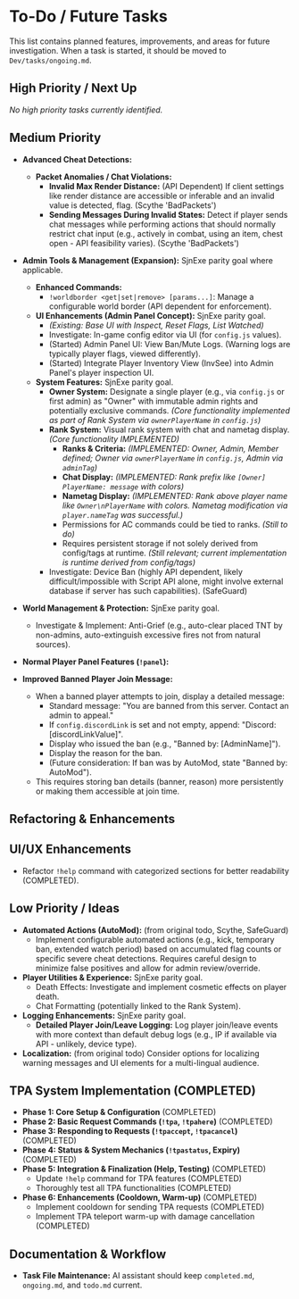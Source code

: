 # To-Do / Future Tasks

This list contains planned features, improvements, and areas for future investigation. When a task is started, it should be moved to `Dev/tasks/ongoing.md`.

## High Priority / Next Up
*No high priority tasks currently identified.*

## Medium Priority

*   **Advanced Cheat Detections:**
    *   **Packet Anomalies / Chat Violations:**
        *   **Invalid Max Render Distance:** (API Dependent) If client settings like render distance are accessible or inferable and an invalid value is detected, flag. (Scythe 'BadPackets')
        *   **Sending Messages During Invalid States:** Detect if player sends chat messages while performing actions that should normally restrict chat input (e.g., actively in combat, using an item, chest open - API feasibility varies). (Scythe 'BadPackets')

*   **Admin Tools & Management (Expansion):** SjnExe parity goal where applicable.
    *   **Enhanced Commands:**
        *   `!worldborder <get|set|remove> [params...]`: Manage a configurable world border (API dependent for enforcement).
    *   **UI Enhancements (Admin Panel Concept):** SjnExe parity goal.
        *   *(Existing: Base UI with Inspect, Reset Flags, List Watched)*
        *   Investigate: In-game config editor via UI (for `config.js` values).
        *   (Started) Admin Panel UI: View Ban/Mute Logs. (Warning logs are typically player flags, viewed differently).
        *   (Started) Integrate Player Inventory View (InvSee) into Admin Panel's player inspection UI.
    *   **System Features:** SjnExe parity goal.
        *   **Owner System:** Designate a single player (e.g., via `config.js` or first admin) as "Owner" with immutable admin rights and potentially exclusive commands. *(Core functionality implemented as part of Rank System via `ownerPlayerName` in `config.js`)*
        *   **Rank System:** Visual rank system with chat and nametag display. *(Core functionality IMPLEMENTED)*
            -   **Ranks & Criteria:** *(IMPLEMENTED: Owner, Admin, Member defined; Owner via `ownerPlayerName` in `config.js`, Admin via `adminTag`)*
            -   **Chat Display:** *(IMPLEMENTED: Rank prefix like `[Owner] PlayerName: message` with colors)*
            -   **Nametag Display:** *(IMPLEMENTED: Rank above player name like `Owner\nPlayerName` with colors. Nametag modification via `player.nameTag` was successful.)*
            -   Permissions for AC commands could be tied to ranks. *(Still to do)*
            -   Requires persistent storage if not solely derived from config/tags at runtime. *(Still relevant; current implementation is runtime derived from config/tags)*
        *   Investigate: Device Ban (highly API dependent, likely difficult/impossible with Script API alone, might involve external database if server has such capabilities). (SafeGuard)

*   **World Management & Protection:** SjnExe parity goal.
    *   Investigate & Implement: Anti-Grief (e.g., auto-clear placed TNT by non-admins, auto-extinguish excessive fires not from natural sources).

*   **Normal Player Panel Features (`!panel`):**

*   **Improved Banned Player Join Message:**
    - When a banned player attempts to join, display a detailed message:
      - Standard message: "You are banned from this server. Contact an admin to appeal."
      - If `config.discordLink` is set and not empty, append: "Discord: [discordLinkValue]".
      - Display who issued the ban (e.g., "Banned by: [AdminName]").
      - Display the reason for the ban.
      - (Future consideration: If ban was by AutoMod, state "Banned by: AutoMod").
    - This requires storing ban details (banner, reason) more persistently or making them accessible at join time.

## Refactoring & Enhancements

## UI/UX Enhancements
- Refactor `!help` command with categorized sections for better readability (COMPLETED).

## Low Priority / Ideas

*   **Automated Actions (AutoMod):** (from original todo, Scythe, SafeGuard)
    *   Implement configurable automated actions (e.g., kick, temporary ban, extended watch period) based on accumulated flag counts or specific severe cheat detections. Requires careful design to minimize false positives and allow for admin review/override.
*   **Player Utilities & Experience:** SjnExe parity goal.
    *   Death Effects: Investigate and implement cosmetic effects on player death.
    *   Chat Formatting (potentially linked to the Rank System).
*   **Logging Enhancements:** SjnExe parity goal.
    *   **Detailed Player Join/Leave Logging:** Log player join/leave events with more context than default debug logs (e.g., IP if available via API - unlikely, device type).
*   **Localization:** (from original todo) Consider options for localizing warning messages and UI elements for a multi-lingual audience.

## TPA System Implementation (COMPLETED)
- **Phase 1: Core Setup & Configuration** (COMPLETED)
- **Phase 2: Basic Request Commands (`!tpa`, `!tpahere`)** (COMPLETED)
- **Phase 3: Responding to Requests (`!tpaccept`, `!tpacancel`)** (COMPLETED)
- **Phase 4: Status & System Mechanics (`!tpastatus`, Expiry)** (COMPLETED)
- **Phase 5: Integration & Finalization (Help, Testing)** (COMPLETED)
  - Update `!help` command for TPA features (COMPLETED)
  - Thoroughly test all TPA functionalities (COMPLETED)
- **Phase 6: Enhancements (Cooldown, Warm-up)** (COMPLETED)
  - Implement cooldown for sending TPA requests (COMPLETED)
  - Implement TPA teleport warm-up with damage cancellation (COMPLETED)

## Documentation & Workflow
*   **Task File Maintenance:** AI assistant should keep `completed.md`, `ongoing.md`, and `todo.md` current.
